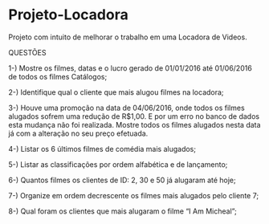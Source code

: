 # Projeto-Locadora

Projeto com intuito de melhorar o trabalho em uma Locadora de Videos.


QUESTÕES

1-) Mostre os filmes, datas e o lucro gerado de 01/01/2016 até 01/06/2016 de todos os filmes Catálogos;

2-) Identifique qual o cliente que mais alugou filmes na locadora;

3-) Houve uma promoção na data de 04/06/2016, onde todos os filmes alugados sofrem uma redução de R$1,00. E por um erro no banco de dados esta mudança não foi realizada. Mostre todos os filmes alugados nesta data já com a alteração no seu preço efetuada.

4-) Listar os 6 últimos filmes de comédia mais alugados;

5-) Listar as classificações por ordem alfabética e de lançamento;

6-) Quantos filmes os clientes de ID: 2, 30 e 50 já alugaram até hoje;

7-) Organize em ordem decrescente os filmes mais alugados pelo cliente 7;

8-) Qual foram os clientes que mais alugaram o filme “I Am Micheal”;
